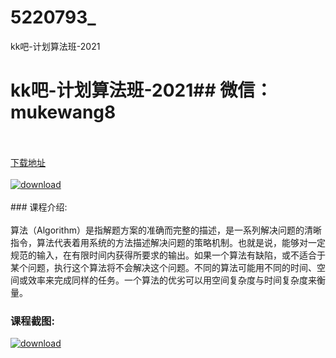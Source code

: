 # 5220793_
kk吧-计划算法班-2021
# kk吧-计划算法班-2021## 微信：mukewang8
<br/></br>[下载地址](http://www.36tz.cn/article/5220793 "下载地址")
<br/></br>[![download](http://36tz.cn/muke_img/2021_08_1-45.png "下载地址")](http://www.36tz.cn/article/5220793 "下载地址")
<br/></br>### 课程介绍:<br/></br>算法（Algorithm）是指解题方案的准确而完整的描述，是一系列解决问题的清晰指令，算法代表着用系统的方法描述解决问题的策略机制。也就是说，能够对一定规范的输入，在有限时间内获得所要求的输出。如果一个算法有缺陷，或不适合于某个问题，执行这个算法将不会解决这个问题。不同的算法可能用不同的时间、空间或效率来完成同样的任务。一个算法的优劣可以用空间复杂度与时间复杂度来衡量。

### 课程截图:
[![download](http://36tz.cn/muke_img/2021_08_2-42.png "下载地址")](http://www.36tz.cn/article/5220793 "下载地址")

